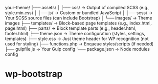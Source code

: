 your-theme/
├── assets/
│   ├── css/                 → Output of compiled SCSS (e.g., style.min.css)
│   ├── js/                  → Custom or bundled JavaScript
│   ├── scss/                → Your SCSS source files (can include Bootstrap)
│   └── images/              → Theme images
├── templates/               → Block-based page templates (e.g., index.html, page.html)
├── parts/                   → Block template parts (e.g., header.html, footer.html)
├── theme.json               → Theme configuration (styles, settings, templates)
├── style.css                → Just theme header for WP recognition (not used for styling)
├── functions.php            → Enqueue styles/scripts (if needed)
├── gulpfile.js              → Your Gulp config
└── package.json             → Node modules config
# wp-bootstrap
